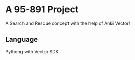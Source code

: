 # A 95-891 Project
A Search and Rescue concept with the help of Anki Vector!

## Language
Pythong with Vector SDK
